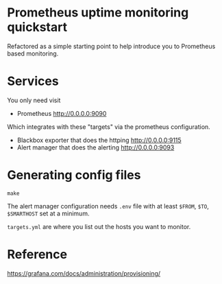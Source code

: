 # Prometheus uptime monitoring quickstart

Refactored as a simple starting point to help introduce you to Prometheus
based monitoring.

# Services

You only need visit

* Prometheus http://0.0.0.0:9090

Which integrates with these "targets" via the prometheus configuration.

* Blackbox exporter that does the httping http://0.0.0.0:9115
* Alert manager that does the alerting http://0.0.0.0:9093

# Generating config files

	make

The alert manager configuration needs `.env` file with at least `$FROM`, `$TO`, `$SMARTHOST` set at a minimum.

`targets.yml` are where you list out the hosts you want to monitor.

# Reference

<https://grafana.com/docs/administration/provisioning/>
